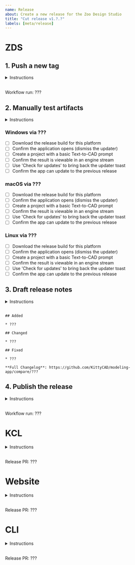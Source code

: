 ```yaml
---
name: Release
about: Create a new release for the Zoo Design Studio
title: "Cut release v1.?.?"
labels: [meta/release]
---
```


# ZDS

## 1. Push a new tag

<details><summary>Instructions</summary><br>

Tag the repo on the latest main:

```
git tag $VERSION --message=""
git push origin $VERSION
```

This will trigger the `build-apps` workflow to set the version, build & sign the apps, and generate release files.

The workflow should be listed right away [in this list](https://github.com/KittyCAD/modeling-app/actions/workflows/build-apps.yml?query=event%3Apush).
Paste that link to that GitHub Actions run below.

</details><br>

Workflow run: ???

## 2. Manually test artifacts

<details><summary>Instructions</summary><br>

The release builds can be found under the `out-{arch}-{platform}` zip files, at the very bottom of the `build-apps` summary page for the workflow (triggered by the tag in step 1).

Assign someone to each section of the manual checklist.

</details>

### Windows via ???

* [ ] Download the release build for this platform
* [ ] Confirm the application opens (dismiss the updater)
* [ ] Create a project with a basic Text-to-CAD prompt
* [ ] Confirm the result is viewable in an engine stream
* [ ] Use 'Check for updates' to bring back the updater toast
* [ ] Confirm the app can update to the previous release

### macOS via ???

* [ ] Download the release build for this platform
* [ ] Confirm the application opens (dismiss the updater)
* [ ] Create a project with a basic Text-to-CAD prompt
* [ ] Confirm the result is viewable in an engine stream
* [ ] Use 'Check for updates' to bring back the updater toast
* [ ] Confirm the app can update to the previous release

### Linux via ???

* [ ] Download the release build for this platform
* [ ] Confirm the application opens (dismiss the updater)
* [ ] Create a project with a basic Text-to-CAD prompt
* [ ] Confirm the result is viewable in an engine stream
* [ ] Use 'Check for updates' to bring back the updater toast
* [ ] Confirm the app can update to the previous release

## 3. Draft release notes

<details><summary>Instructions</summary><br>

Head over to https://github.com/KittyCAD/modeling-app/releases/new, pick the newly created tag and type it in the **Release title** field as well.

Click **Generate release notes** as a starting point to for the changelog. Paste and reword user-facing changes below, collaborating with the original PR authors.

</details><br>

```
## Added

* ???

## Changed

* ???

## Fixed

* ???

**Full Changelog**: https://github.com/KittyCAD/modeling-app/compare/???
```

## 4. Publish the release

<details><summary>Instructions</summary><br>

Paste the finalized release notes back to GitHub. Make sure **Set as the latest release** is checked, and click **Publish release**.

A new `publish-apps-release` workflow will start and you should be able to find it [here](https://github.com/KittyCAD/modeling-app/actions?query=event%3Arelease). Paste that link below.

On success, the files will be uploaded to the public bucket as well as to the GitHub release, and the announcement on Discord will be sent.

</details><br>

Workflow run: ???

# KCL

<details><summary>Instructions</summary><br>

Follow the instructions [here](https://github.com/KittyCAD/modeling-app/blob/main/rust/README.md) to publish new crates.
This ensures that the KCL accepted by the app is also accepted by the CLI.

Paste a link to the PR below.

</details><br>

Release PR: ???

# Website

<details><summary>Instructions</summary><br>

If there are documentation changes, merge the corresponding Dependabot PRs [here](https://github.com/KittyCAD/website/pulls/app%2Fdependabot) for the website.
You can trigger Dependabot to check for updates [here](https://github.com/KittyCAD/website/network/updates/17261214/jobs).

Paste that link to the PR below or replace `???` with `N/A`.

</details><br>

Release PR: ???

# CLI

<details><summary>Instructions</summary><br>

Clone https://github.com/KittyCAD/cli and update its dependencies on `kittycad-modeling-cmds`, `kcl-lib`, `kcl-derive-docs` and `kcl-test-server` to the latest versions. Also bump the CLI's version under `[package]`. Open a PR and merge it to main.

After merging, run `make tag` and follow its instructions. This should publish a CLI release. Then open <https://github.com/KittyCAD/homebrew-kittycad/pulls> and merge the automatic PR to bump the release in Homebrew.

Paste link to the PR below.

</details><br>

Release PR: ???

